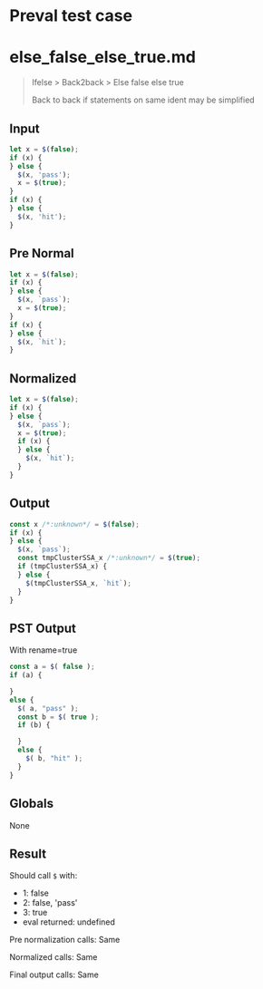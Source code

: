 # Preval test case

# else_false_else_true.md

> Ifelse > Back2back > Else false else true
>
> Back to back if statements on same ident may be simplified

## Input

`````js filename=intro
let x = $(false);
if (x) {
} else {
  $(x, 'pass');
  x = $(true);
}
if (x) {
} else {
  $(x, 'hit');
}
`````

## Pre Normal


`````js filename=intro
let x = $(false);
if (x) {
} else {
  $(x, `pass`);
  x = $(true);
}
if (x) {
} else {
  $(x, `hit`);
}
`````

## Normalized


`````js filename=intro
let x = $(false);
if (x) {
} else {
  $(x, `pass`);
  x = $(true);
  if (x) {
  } else {
    $(x, `hit`);
  }
}
`````

## Output


`````js filename=intro
const x /*:unknown*/ = $(false);
if (x) {
} else {
  $(x, `pass`);
  const tmpClusterSSA_x /*:unknown*/ = $(true);
  if (tmpClusterSSA_x) {
  } else {
    $(tmpClusterSSA_x, `hit`);
  }
}
`````

## PST Output

With rename=true

`````js filename=intro
const a = $( false );
if (a) {

}
else {
  $( a, "pass" );
  const b = $( true );
  if (b) {

  }
  else {
    $( b, "hit" );
  }
}
`````

## Globals

None

## Result

Should call `$` with:
 - 1: false
 - 2: false, 'pass'
 - 3: true
 - eval returned: undefined

Pre normalization calls: Same

Normalized calls: Same

Final output calls: Same
